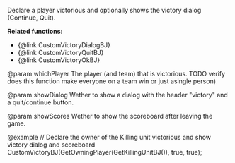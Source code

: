 Declare a player victorious
and optionally shows the victory dialog (Continue, Quit).

**Related functions:**
* {@link CustomVictoryDialogBJ}
* {@link CustomVictoryQuitBJ}
* {@link CustomVictoryOkBJ}

@param whichPlayer
The player (and team) that is victorious. TODO verify does this function make everyone on a team win or just asingle person)

@param showDialog
Wether to show a dialog with the header "victory" and a quit/continue button.

@param showScores
Wether to show the scoreboard after leaving the game.
 
@example
// Declare the owner of the Killing unit victorious and show victory dialog and scoreboard
CustomVictoryBJ(GetOwningPlayer(GetKillingUnitBJ()), true, true);
 